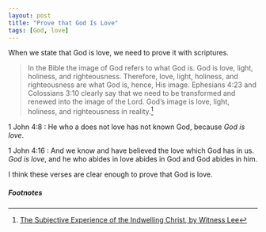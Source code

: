 ```yaml
---
layout: post
title: "Prove that God Is Love"
tags: [God, love]
---
```


When we state that God is love, we need to prove it with scriptures.

> In the Bible the image of God refers to what God is.
> God is love, light, holiness, and righteousness.
> Therefore, love, light, holiness, and righteousness are what God is, hence, His image.
> Ephesians 4:23 and Colossians 3:10 clearly say that we need to be transformed and renewed into the image of the Lord.
> God’s image is love, light, holiness, and righteousness in reality.[^1]

1 John 4:8
: He who a does not love has not known God, because *God is love*.

1 John 4:16
: And we know and have believed the love which God has in us. *God is love*, and he who abides in love abides in God and God abides in him.

I think these verses are clear enough to prove that God is love.

##### Footnotes

[^1]: [The Subjective Experience of the Indwelling Christ, by Witness Lee](https://www.ministrysamples.org/excerpts/GODS-IMAGELOVE-LIGHT-HOLINESS-AND-RIGHTEOUSNESS-1.HTML)
